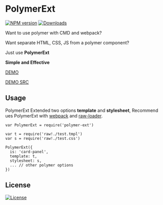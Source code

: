 PolymerExt
===

[![NPM version][npm-image]][npm-url]
[![Downloads][downloads-image]][downloads-url]

Want to use polymer with CMD and webpack?

Want separate HTML, CSS, JS from a polymer component?

Just use **PolymerExt**

**Simple and Effective**

[DEMO](http://yutingzhao.com/polymer-ext/test/test.html)

[DEMO SRC](https://github.com/yutingzhao1991/polymer-ext/blob/master/test/test.js)

Usage
---

PolymerExt Extended two options **template** and **stylesheet**, Recommend ues PolymerExt with [webpack](http://webpack.github.io/docs/) and [raw-loader](https://github.com/webpack/raw-loader).


```
var PolymerExt = require('polymer-ext')

var t = require('raw!./test.tmpl')
var s = require('raw!./test.css')

PolymerExt({
  is: 'card-panel',
  template: t,
  stylesheet: s,
  ... // other polymer options
})
```

License
---

[![License][license-image]][license-url]

[npm-image]: https://img.shields.io/npm/v/polymer-ext.svg?style=flat-square
[npm-url]: https://npmjs.org/package/polymer-ext
[downloads-image]: http://img.shields.io/npm/dm/polymer-ext.svg?style=flat-square
[downloads-url]: https://npmjs.org/package/polymer-ext
[license-image]: http://img.shields.io/npm/l/polymer-ext.svg?style=flat-square
[license-url]: #
